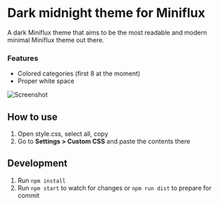 # Dark midnight theme for Miniflux

A dark Miniflux theme that aims to be the most readable and modern minimal Miniflux theme out there.

### Features

- Colored categories (first 8 at the moment)
- Proper white space

![Screenshot](https://i.imgur.com/QLig0CY.png "Screenshot")

## How to use

1. Open style.css, select all, copy
2. Go to **Settings > Custom CSS** and paste the contents there

## Development

1. Run `npm install`
2. Run `npm start` to watch for changes
  or `npm run dist` to prepare for commit
